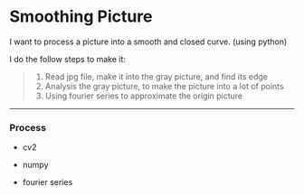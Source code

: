 # Smoothing Picture

I want to process a picture into a smooth and closed curve. (using python)

I do the follow steps to make it:

> 1. Read jpg file, make it into the gray picture, and find its edge
> 2. Analysis the gray picture, to make the picture into a lot of points
> 3. Using fourier series to approximate the origin picture

---

### Process

- cv2

- numpy

- fourier series
